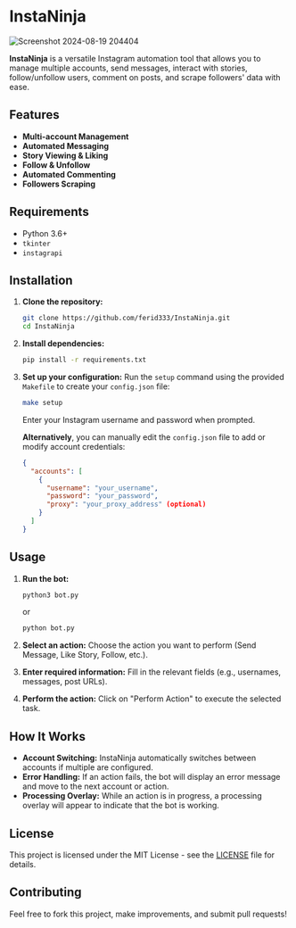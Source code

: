 # InstaNinja
![Screenshot 2024-08-19 204404](https://github.com/user-attachments/assets/9178937c-e93c-41ab-9b4a-025474cebc13)

**InstaNinja** is a versatile Instagram automation tool that allows you to manage multiple accounts, send messages, interact with stories, follow/unfollow users, comment on posts, and scrape followers' data with ease.

## Features

- **Multi-account Management**
- **Automated Messaging**
- **Story Viewing & Liking**
- **Follow & Unfollow**
- **Automated Commenting**
- **Followers Scraping**

## Requirements

- Python 3.6+
- `tkinter`
- `instagrapi`

## Installation

1. **Clone the repository:**
   ```bash
   git clone https://github.com/ferid333/InstaNinja.git
   cd InstaNinja
   ```

2. **Install dependencies:**
   ```bash
   pip install -r requirements.txt
   ```

3. **Set up your configuration:**
   Run the `setup` command using the provided `Makefile` to create your `config.json` file:
   ```bash
   make setup
   ```
   Enter your Instagram username and password when prompted.

   **Alternatively**, you can manually edit the `config.json` file to add or modify account credentials:
   ```json
   {
     "accounts": [
       {
         "username": "your_username",
         "password": "your_password",
         "proxy": "your_proxy_address" (optional)
       }
     ]
   }
   ```

## Usage

1. **Run the bot:**
   ```bash
   python3 bot.py
   ```
   or
   ```bash
   python bot.py
   ```

2. **Select an action:**
   Choose the action you want to perform (Send Message, Like Story, Follow, etc.).

3. **Enter required information:**
   Fill in the relevant fields (e.g., usernames, messages, post URLs).

4. **Perform the action:**
   Click on "Perform Action" to execute the selected task.

## How It Works

- **Account Switching:** InstaNinja automatically switches between accounts if multiple are configured.
- **Error Handling:** If an action fails, the bot will display an error message and move to the next account or action.
- **Processing Overlay:** While an action is in progress, a processing overlay will appear to indicate that the bot is working.

## License

This project is licensed under the MIT License - see the [LICENSE](LICENSE) file for details.

## Contributing

Feel free to fork this project, make improvements, and submit pull requests!
